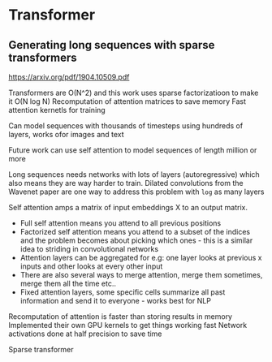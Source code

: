 # Transformer

## Generating long sequences with sparse transformers
https://arxiv.org/pdf/1904.10509.pdf

Transformers are O(N^2) and this work uses sparse factorizatioon to make it O(N log N)
Recomputation of attention matrices to save memory
Fast attention kernetls for training

Can model sequences with thousands of timesteps using hundreds of layers, works ofor images and text

Future work can use self attention to model sequences of length million or more

Long sequences needs networks with lots of layers (autoregressive) which also means they are way harder to train. Dilated convolutions from the Wavenet paper are one way to address this problem with ```log``` as many layers

Self attention amps a matrix of input embeddings X to an output matrix.
* Full self attention means you attend to all previous positions
* Factorized self attention means you attend to a subset of the indices and the problem becomes about picking which ones - this is a similar idea to striding in convolutional networks
* Attention layers can be aggregated for e.g: one layer looks at previous x inputs and other looks at every other input
* There are also several ways to merge attention, merge them sometimes, merge them all the time etc..
* Fixed attention layers, some specific cells summarize all past information and send it to everyone - works best for NLP

Recomputation of attention is faster than storing results in memory
Implemented their own GPU kernels to get things working fast
Network activations done at half precision to save time

Sparse transformer